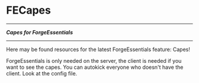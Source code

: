 # FECapes #
___________________________________

***Capes for ForgeEssentials***
___________________________________

Here may be found resources for the latest ForgeEssentials feature: Capes!

ForgeEssentials is only needed on the server, the client is needed if you want to see the capes.
You can autokick everyone who doesn't have the client. Look at the config file.
